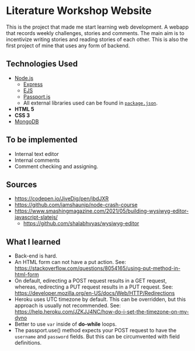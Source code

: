 # Literature Workshop Website

This is the project that made me start learning web development. A webapp that records weekly challenges, stories and comments. The main aim is to incentivize writing stories and reading stories of each other. This is also the first project of mine that uses any form of backend.

## Technologies Used
- [Node.js](https://nodejs.org/en/)
    - [Express](https://expressjs.com/)
    - [EJS](https://ejs.co/)
    - [Passport.js](http://www.passportjs.org/)
    - All external libraries used can be found in [`package.json`](https://github.com/emrergin/atolye/blob/main/package.json).
- **HTML 5**
- **CSS 3**
- [MongoDB](https://www.mongodb.com/)

## To be implemented
- Internal text editor
- Internal comments
- Comment checking and assigning.

## Sources
- https://codepen.io/JiveDig/pen/jbdJXR
- https://github.com/iamshaunjp/node-crash-course
- https://www.smashingmagazine.com/2021/05/building-wysiwyg-editor-javascript-slatejs/
	- https://github.com/shalabhvyas/wysiwyg-editor

## What I learned
- Back-end is hard.
- An HTML form can not have a put action. See: https://stackoverflow.com/questions/8054165/using-put-method-in-html-form
- On default, edirecting a POST request results in a GET request, whereas, redirecting a PUT request results in a PUT request. See: https://developer.mozilla.org/en-US/docs/Web/HTTP/Redirections
- Heroku uses UTC timezone by default. This can be overridden, but this approach is usually not recommended. See: https://help.heroku.com/JZKJJ4NC/how-do-i-set-the-timezone-on-my-dyno
- Better to use `var` inside of **do-while** loops.
- The passport.use() method expects your POST request to have the `username` and `password` fields. But this can be circumvented with field definitions.

